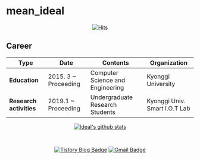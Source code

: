 # mean_ideal

<div align=center>
  
[![Hits](https://hits.seeyoufarm.com/api/count/incr/badge.svg?url=https%3A%2F%2Fgithub.com%2Fd9249&count_bg=%23F73838&title_bg=%23555555&icon=github.svg&icon_color=%23FFFFFF&title=Hits&edge_flat=false)](https://hits.seeyoufarm.com)

</div>

## Career

| **Type** | **Date**| **Contents**| **Organization**|
|---|---|---|---|
|**Education**|2015. 3 ~ Proceeding|Computer Science and Engineering|Kyonggi University|
|**Research activities**|2019.1 ~ Proceeding|Undergraduate Research Students|Kyonggi Univ. Smart I.O.T Lab|

<div align=center>

[![Ideal's github stats](https://github-readme-stats.vercel.app/api?username=d9249)](https://github.com/anuraghazra/github-readme-stats)

<br>

[![Tistory Blog Badge](http://img.shields.io/badge/-Tech%20blog-black?style=flat-square&logo=github&link=https://d9249.github.io/)](https://d9249.tistory.com)
[![Gmail Badge](https://img.shields.io/badge/Gmail-d14836?style=flat-square&logo=Gmail&logoColor=white&link=mailto:d9249@kyonggi.ac.kr)](mailto:d9249@kyonggi.ac.kr)

</div>
